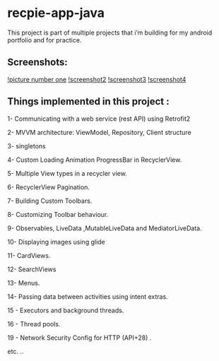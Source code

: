 # recpie-app-java


This project is part of multiple projects that i’m building for my android portfolio and for practice.


## Screenshots:

[!picture number one](/images/pic1.png)
[!screenshot2](/images/pic2.png)
[!screenshot3](/images/pic3.png)
[!screenshot4](/images/pic4.png)



## Things implemented in this project :

1- Communicating with a web service (rest API) using Retrofit2

2-  MVVM architecture: ViewModel, Repository, Client structure

3- singletons

4- Custom Loading Animation ProgressBar in RecyclerView.

5- Multiple View types in a recycler view.

6- RecyclerView Pagination.

7- Building Custom Toolbars.

8- Customizing Toolbar behaviour.

9- Observables, LiveData ,MutableLiveData and MediatorLiveData.

10- Displaying images using glide

11- CardViews.

12- SearchViews

13- Menus.

14- Passing data between activities using intent extras.

15 - Executors and background threads.

16 - Thread pools.

19  - Network Security Config for HTTP (API+28) .

etc. ..
